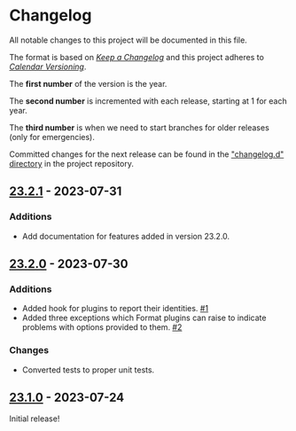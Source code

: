 # Changelog

All notable changes to this project will be documented in this file.

The format is based on [*Keep a
Changelog*](https://keepachangelog.com/en/1.0.0/) and this project
adheres to [*Calendar Versioning*](https://calver.org/).

The **first number** of the version is the year.

The **second number** is incremented with each release, starting at 1
for each year.

The **third number** is when we need to start branches for older
releases (only for emergencies).

Committed changes for the next release can be found in the ["changelog.d"
directory](https://github.com/kpfleming/jinjanator-plugins/tree/main/changelog.d)
in the project repository.

<!--
Do *NOT* add changelog entries here!

This changelog is managed by towncrier and is compiled at release time.

See https://github.com/kpfleming/jinjanator-plugins/blob/main/.github/CONTRIBUTING.md#changelog for details.
-->

<!-- towncrier release notes start -->

## [23.2.1](https://github.com/kpfleming/jinjanator-plugins/tree/23.2.1) - 2023-07-31

### Additions

- Add documentation for features added in version 23.2.0.


## [23.2.0](https://github.com/kpfleming/jinjanator-plugins/tree/23.2.0) - 2023-07-30

### Additions

- Added hook for plugins to report their identities.
  [#1](https://github.com/kpfleming/jinjanator-plugins/issues/1)
- Added three exceptions which Format plugins can raise to indicate problems with options provided to them.
  [#2](https://github.com/kpfleming/jinjanator-plugins/issues/2)


### Changes

- Converted tests to proper unit tests.


## [23.1.0](https://github.com/kpfleming/jinjanator-plugins/tree/23.1.0) - 2023-07-24

Initial release!
